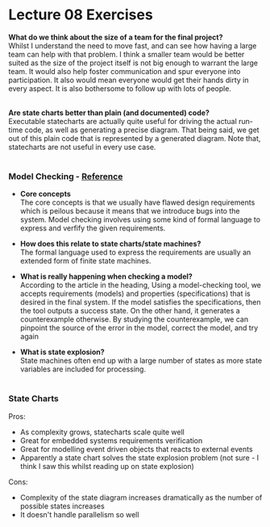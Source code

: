 # Lecture 08 Exercises

**What do we think about the size of a team for the final project?**      
Whilst I understand the need to move fast, and can see how having a large team can help with that problem. I think a smaller team would be better suited as the size of the project itself is not big enough to warrant the large team. It would also help foster communication and spur everyone into participation. It also would mean everyone would get their hands dirty in every aspect. It is also bothersome to follow up with lots of people.      
&nbsp;

**Are state charts better than plain (and documented) code?**      
Executable statecharts are actually quite useful for driving the actual run-time code, as well as generating a precise diagram. That being said, we get out of this plain code that is represented by a generated diagram. Note that, statecharts are not useful in every use case.       
&nbsp;


### Model Checking - [Reference](https://www.embedded.com/an-introduction-to-model-checking/)
- **Core concepts**   
The core concepts is that we usually have flawed design requirements which is peilous because it means that we introduce bugs into the system. Model checking involves using some kind of formal language to express and verfify the given requirements.             

- **How does this relate to state charts/state machines?**        
The formal language used to express the requirements are usually an extended form of finite state machines.         

- **What is really happening when checking a model?**       
According to the article in the heading, Using a model-checking tool, we accepts requirements (models) and properties (specifications) that is desired in the final system. If the model satisfies the specifications, then the tool outputs a success state. On the other hand, it generates a counterexample otherwise. By studying the counterexample, we can pinpoint the source of the error in the model, correct the model, and try again      

- **What is state explosion?**       
State machines often end up with a large number of states as more state variables are included for processing.      
&nbsp;

### State Charts
Pros:      
- As complexity grows, statecharts scale quite well
- Great for embedded systems requirements verification
- Great for modelling event driven objects that reacts to external events
- Apparently a state chart solves the state explosion problem (not sure - I think I saw this whilst reading up on state explosion)

Cons:      
- Complexity of the state diagram increases dramatically as the number of possible states increases
- It doesn't handle parallelism so well